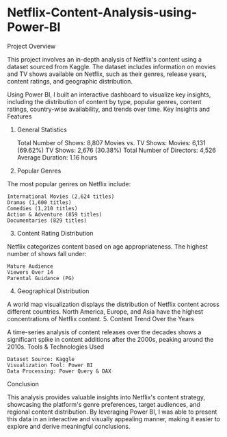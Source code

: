 # Netflix-Content-Analysis-using-Power-BI
Project Overview

This project involves an in-depth analysis of Netflix's content using a dataset sourced from Kaggle. The dataset includes information on movies and TV shows available on Netflix, such as their genres, release years, content ratings, and geographic distribution.

Using Power BI, I built an interactive dashboard to visualize key insights, including the distribution of content by type, popular genres, content ratings, country-wise availability, and trends over time.
Key Insights and Features
1. General Statistics

    Total Number of Shows: 8,807
    Movies vs. TV Shows:
        Movies: 6,131 (69.62%)
        TV Shows: 2,676 (30.38%)
    Total Number of Directors: 4,526
    Average Duration: 1.16 hours

2. Popular Genres

The most popular genres on Netflix include:

    International Movies (2,624 titles)
    Dramas (1,600 titles)
    Comedies (1,210 titles)
    Action & Adventure (859 titles)
    Documentaries (829 titles)

3. Content Rating Distribution

Netflix categorizes content based on age appropriateness. The highest number of shows fall under:

    Mature Audience
    Viewers Over 14
    Parental Guidance (PG)

4. Geographical Distribution

A world map visualization displays the distribution of Netflix content across different countries. North America, Europe, and Asia have the highest concentrations of Netflix content.
5. Content Trend Over the Years

A time-series analysis of content releases over the decades shows a significant spike in content additions after the 2000s, peaking around the 2010s.
Tools & Technologies Used

    Dataset Source: Kaggle
    Visualization Tool: Power BI
    Data Processing: Power Query & DAX

Conclusion

This analysis provides valuable insights into Netflix's content strategy, showcasing the platform's genre preferences, target audiences, and regional content distribution. By leveraging Power BI, I was able to present this data in an interactive and visually appealing manner, making it easier to explore and derive meaningful conclusions.
